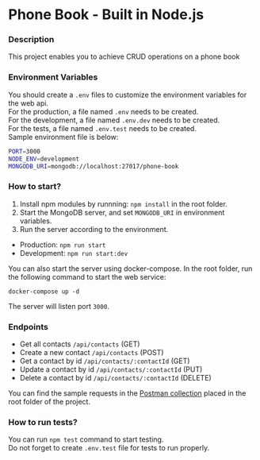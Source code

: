 # Phone Book - Built in Node.js

### Description

This project enables you to achieve CRUD operations on a phone book

### Environment Variables

You should create a `.env` files to customize the environment variables for the web api.  
For the production, a file named `.env` needs to be created.  
For the development, a file named `.env.dev` needs to be created.  
For the tests, a file named `.env.test` needs to be created.  
Sample environment file is below:

```bash
PORT=3000
NODE_ENV=development
MONGODB_URI=mongodb://localhost:27017/phone-book
```

### How to start?

1. Install npm modules by runnning: `npm install` in the root folder.
2. Start the MongoDB server, and set `MONGODB_URI` in environment variables.
3. Run the server according to the environment.

- Production: `npm run start`
- Development: `npm run start:dev`

You can also start the server using docker-compose. In the root folder, run the following command to start the web service:

`docker-compose up -d`

The server will listen port `3000`.

### Endpoints

- Get all contacts `/api/contacts` (GET)
- Create a new contact `/api/contacts` (POST)
- Get a contact by id `/api/contacts/:contactId` (GET)
- Update a contact by id `/api/contacts/:contactId` (PUT)
- Delete a contact by id `/api/contacts/:contactId` (DELETE)

You can find the sample requests in the [Postman collection](phone-book.postman_collection.json) placed in the root folder of the project.

### How to run tests?

You can run `npm test` command to start testing.  
Do not forget to create `.env.test` file for tests to run properly.
